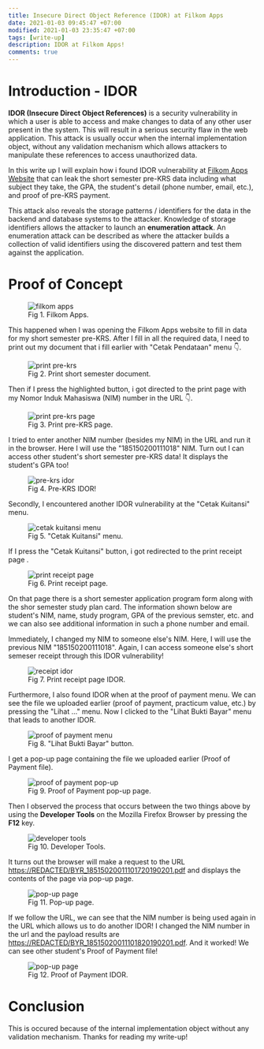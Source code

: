 ```yaml
---
title: Insecure Direct Object Reference (IDOR) at Filkom Apps
date: 2021-01-03 09:45:47 +07:00
modified: 2021-01-03 23:35:47 +07:00
tags: [write-up]
description: IDOR at Filkom Apps!
comments: true
---
```


# Introduction - IDOR
**IDOR (Insecure Direct Object References)** is a security vulnerability in which a user is able to access and make changes to data of any other user present in the system. This will result in a serious security flaw in the web application. This attack is usually occur when the internal implementation object, without any validation mechanism which allows attackers to manipulate these references to access unauthorized data.

In this write up I will explain how i found IDOR vulnerability at <a href="https://filkom.ub.ac.id/apps" target="_blank" rel="noopener">Filkom Apps Website</a> that can leak the short semester pre-KRS data including what subject they take, the GPA, the student's detail (phone number, email, etc.), and proof of  pre-KRS payment.

This attack also reveals the storage patterns / identifiers for the data in the backend and database systems to the attacker. Knowledge of storage identifiers allows the attacker to launch an **enumeration attack**. An enumeration attack can be described as where the attacker builds a collection of valid identifiers using the discovered pattern and test them against the application.

# Proof of Concept
<figure>
<img src="Picture1.png" alt="filkom apps">
<figcaption>Fig 1. Filkom Apps.</figcaption>
</figure>

This happened when I was opening the Filkom Apps website to fill in data for my short semester pre-KRS. After I fill in all the required data, I need to print out my document that i fill earlier with "Cetak Pendataan" menu 👇.

<figure>
<img src="Picture1dot2.png" alt="print pre-krs">
<figcaption>Fig 2. Print short semester document.</figcaption>
</figure>

Then if I press the highlighted button, i got directed to the print page with my Nomor Induk Mahasiswa (NIM) number in the URL 👇.

<figure>
<img src="Picture2.png" alt="print pre-krs page">
<figcaption>Fig 3. Print pre-KRS page.</figcaption>
</figure>

I tried to enter another NIM number (besides my NIM) in the URL and run it in the browser. Here I will use the "185150200111018" NIM. Turn out I can access other student's short semester pre-KRS data! It displays the student's GPA too!

<figure>
<img src="Picture3.png" alt="pre-krs idor">
<figcaption>Fig 4. Pre-KRS IDOR!</figcaption>
</figure>

Secondly, I encountered another IDOR vulnerability at the "Cetak Kuitansi" menu. 

<figure>
<img src="Picture4.png" alt="cetak kuitansi menu">
<figcaption>Fig 5. "Cetak Kuitansi" menu.</figcaption>
</figure>

If I press the "Cetak Kuitansi" button, i got redirected to the print receipt page .

<figure>
<img src="Picture5.png" alt="print receipt page">
<figcaption>Fig 6. Print receipt page.</figcaption>
</figure>

On that page there is a short semester application program form along with the shor semester study plan card. The information shown below are student's NIM, name, study program, GPA of the previous semster, etc. and we can also see additional information in such a phone number and email.

Immediately, I changed my NIM to someone else's NIM. Here, I will use the previous NIM "185150200111018". Again, I can access someone else's short semeser receipt through this IDOR vulnerability!

<figure>
<img src="Picture6.png" alt="receipt idor">
<figcaption>Fig 7. Print receipt page IDOR.</figcaption>
</figure>

Furthermore, I also found IDOR when at the proof of payment menu. We can see the file we uploaded earlier (proof of payment, practicum value, etc.) by pressing the "Lihat ..." menu. Now I clicked to the "Lihat Bukti Bayar" menu that leads to another IDOR.

<figure>
<img src="Picture7.png" alt="proof of payment menu">
<figcaption>Fig 8. "Lihat Bukti Bayar" button.</figcaption>
</figure>

I get a pop-up page containing the file we uploaded earlier (Proof of Payment file).

<figure>
<img src="Picture8.png" alt="proof of payment pop-up">
<figcaption>Fig 9. Proof of Payment pop-up page.</figcaption>
</figure>

Then I observed the process that occurs between the two things above by using the **Developer Tools** on the Mozilla Firefox Browser by pressing the **F12** key.

<figure>
<img src="Picture9.png" alt="developer tools">
<figcaption>Fig 10. Developer Tools.</figcaption>
</figure>

It turns out the browser will make a request to the URL <a href="https://filkom.ub.ac.id/apps" target="_blank" rel="noopener">https://REDACTED/BYR_18515020011101720190201.pdf</a> and displays the contents of the page via pop-up page.

<figure>
<img src="Picture10.png" alt="pop-up page">
<figcaption>Fig 11. Pop-up page.</figcaption>
</figure>

If we follow the URL, we can see that the NIM number is being used again in the URL which allows us to do another IDOR! I changed the NIM number in the url and the payload results are <a href="https://filkom.ub.ac.id/apps" target="_blank" rel="noopener">https://REDACTED/BYR_18515020011101820190201.pdf</a>. And it worked! We can see other student's Proof of Payment file!

<figure>
<img src="Picture11.png" alt="pop-up page">
<figcaption>Fig 12. Proof of Payment IDOR.</figcaption>
</figure>

# Conclusion
This is occured because of the internal implementation object without any validation mechanism. Thanks for reading my write-up!